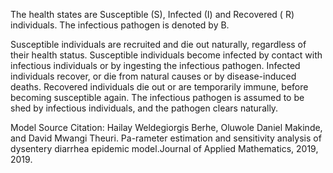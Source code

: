 The health states are Susceptible (S), Infected (I) and Recovered ( R) individuals. The infectious pathogen is denoted by B.

Susceptible individuals are recruited and die out naturally, regardless of their health status. Susceptible individuals become infected by contact with infectious individuals or by ingesting the infectious pathogen. Infected individuals recover, or die from natural causes or by disease-induced deaths. Recovered individuals die out or are temporarily immune, before becoming susceptible again. The infectious pathogen is assumed to be shed by infectious individuals, and the pathogen clears naturally.

Model Source Citation: Hailay Weldegiorgis Berhe, Oluwole Daniel Makinde, and David Mwangi Theuri.  Pa-rameter estimation and sensitivity analysis of dysentery diarrhea epidemic model.Journal of Applied Mathematics, 2019, 2019.